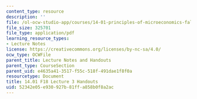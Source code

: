 ```yaml
---
content_type: resource
description: ''
file: /ol-ocw-studio-app/courses/14-01-principles-of-microeconomics-fall-2018/52342e05e930927b81ffa858b0f8a2ac_MIT14_01F18_handout3.pdf
file_size: 325701
file_type: application/pdf
learning_resource_types:
- Lecture Notes
license: https://creativecommons.org/licenses/by-nc-sa/4.0/
ocw_type: OCWFile
parent_title: Lecture Notes and Handouts
parent_type: CourseSection
parent_uid: e4635a41-3517-f55c-518f-491dae1f8f0a
resourcetype: Document
title: 14.01 F18 Lecture 3 Handouts
uid: 52342e05-e930-927b-81ff-a858b0f8a2ac
---
```

